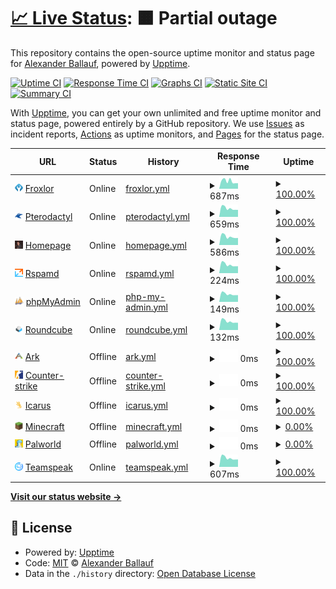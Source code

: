 # [📈 Live Status](https://Ballaual.github.io/status): <!--live status--> **🟧 Partial outage**

This repository contains the open-source uptime monitor and status page for [Alexander Ballauf](ballaual.de), powered by [Upptime](https://github.com/upptime/upptime).

[![Uptime CI](https://github.com/Ballaual/status/workflows/Uptime%20CI/badge.svg)](https://github.com/Ballaual/status/actions?query=workflow%3A%22Uptime+CI%22)
[![Response Time CI](https://github.com/Ballaual/status/workflows/Response%20Time%20CI/badge.svg)](https://github.com/Ballaual/status/actions?query=workflow%3A%22Response+Time+CI%22)
[![Graphs CI](https://github.com/Ballaual/status/workflows/Graphs%20CI/badge.svg)](https://github.com/Ballaual/status/actions?query=workflow%3A%22Graphs+CI%22)
[![Static Site CI](https://github.com/Ballaual/status/workflows/Static%20Site%20CI/badge.svg)](https://github.com/Ballaual/status/actions?query=workflow%3A%22Static+Site+CI%22)
[![Summary CI](https://github.com/Ballaual/status/workflows/Summary%20CI/badge.svg)](https://github.com/Ballaual/status/actions?query=workflow%3A%22Summary+CI%22)

With [Upptime](https://upptime.js.org), you can get your own unlimited and free uptime monitor and status page, powered entirely by a GitHub repository. We use [Issues](https://github.com/Ballaual/status/issues) as incident reports, [Actions](https://github.com/Ballaual/status/actions) as uptime monitors, and [Pages](https://Ballaual.github.io/status) for the status page.

<!--start: status pages-->
<!-- This summary is generated by Upptime (https://github.com/upptime/upptime) -->
<!-- Do not edit this manually, your changes will be overwritten -->
<!-- prettier-ignore -->
| URL | Status | History | Response Time | Uptime |
| --- | ------ | ------- | ------------- | ------ |
| <img alt="" src="https://raw.githubusercontent.com/Ballaual/status/master/assets/froxlor.png" height="13"> [Froxlor](https://froxlor.ballaual.de/) | Online | [froxlor.yml](https://github.com/Ballaual/status/commits/HEAD/history/froxlor.yml) | <details><summary><img alt="Response time graph" src="./graphs/froxlor/response-time-week.png" height="20"> 687ms</summary><br><a href="https://status.ballaual.de/history/froxlor"><img alt="Response time 859" src="https://img.shields.io/endpoint?url=https%3A%2F%2Fraw.githubusercontent.com%2FBallaual%2Fstatus%2FHEAD%2Fapi%2Ffroxlor%2Fresponse-time.json"></a><br><a href="https://status.ballaual.de/history/froxlor"><img alt="24-hour response time 740" src="https://img.shields.io/endpoint?url=https%3A%2F%2Fraw.githubusercontent.com%2FBallaual%2Fstatus%2FHEAD%2Fapi%2Ffroxlor%2Fresponse-time-day.json"></a><br><a href="https://status.ballaual.de/history/froxlor"><img alt="7-day response time 687" src="https://img.shields.io/endpoint?url=https%3A%2F%2Fraw.githubusercontent.com%2FBallaual%2Fstatus%2FHEAD%2Fapi%2Ffroxlor%2Fresponse-time-week.json"></a><br><a href="https://status.ballaual.de/history/froxlor"><img alt="30-day response time 747" src="https://img.shields.io/endpoint?url=https%3A%2F%2Fraw.githubusercontent.com%2FBallaual%2Fstatus%2FHEAD%2Fapi%2Ffroxlor%2Fresponse-time-month.json"></a><br><a href="https://status.ballaual.de/history/froxlor"><img alt="1-year response time 956" src="https://img.shields.io/endpoint?url=https%3A%2F%2Fraw.githubusercontent.com%2FBallaual%2Fstatus%2FHEAD%2Fapi%2Ffroxlor%2Fresponse-time-year.json"></a></details> | <details><summary><a href="https://status.ballaual.de/history/froxlor">100.00%</a></summary><a href="https://status.ballaual.de/history/froxlor"><img alt="All-time uptime 86.78%" src="https://img.shields.io/endpoint?url=https%3A%2F%2Fraw.githubusercontent.com%2FBallaual%2Fstatus%2FHEAD%2Fapi%2Ffroxlor%2Fuptime.json"></a><br><a href="https://status.ballaual.de/history/froxlor"><img alt="24-hour uptime 100.00%" src="https://img.shields.io/endpoint?url=https%3A%2F%2Fraw.githubusercontent.com%2FBallaual%2Fstatus%2FHEAD%2Fapi%2Ffroxlor%2Fuptime-day.json"></a><br><a href="https://status.ballaual.de/history/froxlor"><img alt="7-day uptime 100.00%" src="https://img.shields.io/endpoint?url=https%3A%2F%2Fraw.githubusercontent.com%2FBallaual%2Fstatus%2FHEAD%2Fapi%2Ffroxlor%2Fuptime-week.json"></a><br><a href="https://status.ballaual.de/history/froxlor"><img alt="30-day uptime 100.00%" src="https://img.shields.io/endpoint?url=https%3A%2F%2Fraw.githubusercontent.com%2FBallaual%2Fstatus%2FHEAD%2Fapi%2Ffroxlor%2Fuptime-month.json"></a><br><a href="https://status.ballaual.de/history/froxlor"><img alt="1-year uptime 78.21%" src="https://img.shields.io/endpoint?url=https%3A%2F%2Fraw.githubusercontent.com%2FBallaual%2Fstatus%2FHEAD%2Fapi%2Ffroxlor%2Fuptime-year.json"></a></details>
| <img alt="" src="https://raw.githubusercontent.com/Ballaual/status/master/assets/pterodactyl.png" height="13"> [Pterodactyl](https://gs.ballaual.de/) | Online | [pterodactyl.yml](https://github.com/Ballaual/status/commits/HEAD/history/pterodactyl.yml) | <details><summary><img alt="Response time graph" src="./graphs/pterodactyl/response-time-week.png" height="20"> 659ms</summary><br><a href="https://status.ballaual.de/history/pterodactyl"><img alt="Response time 827" src="https://img.shields.io/endpoint?url=https%3A%2F%2Fraw.githubusercontent.com%2FBallaual%2Fstatus%2FHEAD%2Fapi%2Fpterodactyl%2Fresponse-time.json"></a><br><a href="https://status.ballaual.de/history/pterodactyl"><img alt="24-hour response time 837" src="https://img.shields.io/endpoint?url=https%3A%2F%2Fraw.githubusercontent.com%2FBallaual%2Fstatus%2FHEAD%2Fapi%2Fpterodactyl%2Fresponse-time-day.json"></a><br><a href="https://status.ballaual.de/history/pterodactyl"><img alt="7-day response time 659" src="https://img.shields.io/endpoint?url=https%3A%2F%2Fraw.githubusercontent.com%2FBallaual%2Fstatus%2FHEAD%2Fapi%2Fpterodactyl%2Fresponse-time-week.json"></a><br><a href="https://status.ballaual.de/history/pterodactyl"><img alt="30-day response time 770" src="https://img.shields.io/endpoint?url=https%3A%2F%2Fraw.githubusercontent.com%2FBallaual%2Fstatus%2FHEAD%2Fapi%2Fpterodactyl%2Fresponse-time-month.json"></a><br><a href="https://status.ballaual.de/history/pterodactyl"><img alt="1-year response time 895" src="https://img.shields.io/endpoint?url=https%3A%2F%2Fraw.githubusercontent.com%2FBallaual%2Fstatus%2FHEAD%2Fapi%2Fpterodactyl%2Fresponse-time-year.json"></a></details> | <details><summary><a href="https://status.ballaual.de/history/pterodactyl">100.00%</a></summary><a href="https://status.ballaual.de/history/pterodactyl"><img alt="All-time uptime 99.96%" src="https://img.shields.io/endpoint?url=https%3A%2F%2Fraw.githubusercontent.com%2FBallaual%2Fstatus%2FHEAD%2Fapi%2Fpterodactyl%2Fuptime.json"></a><br><a href="https://status.ballaual.de/history/pterodactyl"><img alt="24-hour uptime 100.00%" src="https://img.shields.io/endpoint?url=https%3A%2F%2Fraw.githubusercontent.com%2FBallaual%2Fstatus%2FHEAD%2Fapi%2Fpterodactyl%2Fuptime-day.json"></a><br><a href="https://status.ballaual.de/history/pterodactyl"><img alt="7-day uptime 100.00%" src="https://img.shields.io/endpoint?url=https%3A%2F%2Fraw.githubusercontent.com%2FBallaual%2Fstatus%2FHEAD%2Fapi%2Fpterodactyl%2Fuptime-week.json"></a><br><a href="https://status.ballaual.de/history/pterodactyl"><img alt="30-day uptime 100.00%" src="https://img.shields.io/endpoint?url=https%3A%2F%2Fraw.githubusercontent.com%2FBallaual%2Fstatus%2FHEAD%2Fapi%2Fpterodactyl%2Fuptime-month.json"></a><br><a href="https://status.ballaual.de/history/pterodactyl"><img alt="1-year uptime 99.94%" src="https://img.shields.io/endpoint?url=https%3A%2F%2Fraw.githubusercontent.com%2FBallaual%2Fstatus%2FHEAD%2Fapi%2Fpterodactyl%2Fuptime-year.json"></a></details>
| <img alt="" src="https://raw.githubusercontent.com/Ballaual/status/master/assets/homepage.png" height="13"> [Homepage](https://ballaual.de/) | Online | [homepage.yml](https://github.com/Ballaual/status/commits/HEAD/history/homepage.yml) | <details><summary><img alt="Response time graph" src="./graphs/homepage/response-time-week.png" height="20"> 586ms</summary><br><a href="https://status.ballaual.de/history/homepage"><img alt="Response time 989" src="https://img.shields.io/endpoint?url=https%3A%2F%2Fraw.githubusercontent.com%2FBallaual%2Fstatus%2FHEAD%2Fapi%2Fhomepage%2Fresponse-time.json"></a><br><a href="https://status.ballaual.de/history/homepage"><img alt="24-hour response time 794" src="https://img.shields.io/endpoint?url=https%3A%2F%2Fraw.githubusercontent.com%2FBallaual%2Fstatus%2FHEAD%2Fapi%2Fhomepage%2Fresponse-time-day.json"></a><br><a href="https://status.ballaual.de/history/homepage"><img alt="7-day response time 586" src="https://img.shields.io/endpoint?url=https%3A%2F%2Fraw.githubusercontent.com%2FBallaual%2Fstatus%2FHEAD%2Fapi%2Fhomepage%2Fresponse-time-week.json"></a><br><a href="https://status.ballaual.de/history/homepage"><img alt="30-day response time 682" src="https://img.shields.io/endpoint?url=https%3A%2F%2Fraw.githubusercontent.com%2FBallaual%2Fstatus%2FHEAD%2Fapi%2Fhomepage%2Fresponse-time-month.json"></a><br><a href="https://status.ballaual.de/history/homepage"><img alt="1-year response time 1016" src="https://img.shields.io/endpoint?url=https%3A%2F%2Fraw.githubusercontent.com%2FBallaual%2Fstatus%2FHEAD%2Fapi%2Fhomepage%2Fresponse-time-year.json"></a></details> | <details><summary><a href="https://status.ballaual.de/history/homepage">100.00%</a></summary><a href="https://status.ballaual.de/history/homepage"><img alt="All-time uptime 86.33%" src="https://img.shields.io/endpoint?url=https%3A%2F%2Fraw.githubusercontent.com%2FBallaual%2Fstatus%2FHEAD%2Fapi%2Fhomepage%2Fuptime.json"></a><br><a href="https://status.ballaual.de/history/homepage"><img alt="24-hour uptime 100.00%" src="https://img.shields.io/endpoint?url=https%3A%2F%2Fraw.githubusercontent.com%2FBallaual%2Fstatus%2FHEAD%2Fapi%2Fhomepage%2Fuptime-day.json"></a><br><a href="https://status.ballaual.de/history/homepage"><img alt="7-day uptime 100.00%" src="https://img.shields.io/endpoint?url=https%3A%2F%2Fraw.githubusercontent.com%2FBallaual%2Fstatus%2FHEAD%2Fapi%2Fhomepage%2Fuptime-week.json"></a><br><a href="https://status.ballaual.de/history/homepage"><img alt="30-day uptime 100.00%" src="https://img.shields.io/endpoint?url=https%3A%2F%2Fraw.githubusercontent.com%2FBallaual%2Fstatus%2FHEAD%2Fapi%2Fhomepage%2Fuptime-month.json"></a><br><a href="https://status.ballaual.de/history/homepage"><img alt="1-year uptime 78.24%" src="https://img.shields.io/endpoint?url=https%3A%2F%2Fraw.githubusercontent.com%2FBallaual%2Fstatus%2FHEAD%2Fapi%2Fhomepage%2Fuptime-year.json"></a></details>
| <img alt="" src="https://raw.githubusercontent.com/Ballaual/status/master/assets/rspamd.png" height="13"> [Rspamd](https://ballaual.de/rspamd/) | Online | [rspamd.yml](https://github.com/Ballaual/status/commits/HEAD/history/rspamd.yml) | <details><summary><img alt="Response time graph" src="./graphs/rspamd/response-time-week.png" height="20"> 224ms</summary><br><a href="https://status.ballaual.de/history/rspamd"><img alt="Response time 188" src="https://img.shields.io/endpoint?url=https%3A%2F%2Fraw.githubusercontent.com%2FBallaual%2Fstatus%2FHEAD%2Fapi%2Frspamd%2Fresponse-time.json"></a><br><a href="https://status.ballaual.de/history/rspamd"><img alt="24-hour response time 284" src="https://img.shields.io/endpoint?url=https%3A%2F%2Fraw.githubusercontent.com%2FBallaual%2Fstatus%2FHEAD%2Fapi%2Frspamd%2Fresponse-time-day.json"></a><br><a href="https://status.ballaual.de/history/rspamd"><img alt="7-day response time 224" src="https://img.shields.io/endpoint?url=https%3A%2F%2Fraw.githubusercontent.com%2FBallaual%2Fstatus%2FHEAD%2Fapi%2Frspamd%2Fresponse-time-week.json"></a><br><a href="https://status.ballaual.de/history/rspamd"><img alt="30-day response time 247" src="https://img.shields.io/endpoint?url=https%3A%2F%2Fraw.githubusercontent.com%2FBallaual%2Fstatus%2FHEAD%2Fapi%2Frspamd%2Fresponse-time-month.json"></a><br><a href="https://status.ballaual.de/history/rspamd"><img alt="1-year response time 201" src="https://img.shields.io/endpoint?url=https%3A%2F%2Fraw.githubusercontent.com%2FBallaual%2Fstatus%2FHEAD%2Fapi%2Frspamd%2Fresponse-time-year.json"></a></details> | <details><summary><a href="https://status.ballaual.de/history/rspamd">100.00%</a></summary><a href="https://status.ballaual.de/history/rspamd"><img alt="All-time uptime 100.00%" src="https://img.shields.io/endpoint?url=https%3A%2F%2Fraw.githubusercontent.com%2FBallaual%2Fstatus%2FHEAD%2Fapi%2Frspamd%2Fuptime.json"></a><br><a href="https://status.ballaual.de/history/rspamd"><img alt="24-hour uptime 100.00%" src="https://img.shields.io/endpoint?url=https%3A%2F%2Fraw.githubusercontent.com%2FBallaual%2Fstatus%2FHEAD%2Fapi%2Frspamd%2Fuptime-day.json"></a><br><a href="https://status.ballaual.de/history/rspamd"><img alt="7-day uptime 100.00%" src="https://img.shields.io/endpoint?url=https%3A%2F%2Fraw.githubusercontent.com%2FBallaual%2Fstatus%2FHEAD%2Fapi%2Frspamd%2Fuptime-week.json"></a><br><a href="https://status.ballaual.de/history/rspamd"><img alt="30-day uptime 100.00%" src="https://img.shields.io/endpoint?url=https%3A%2F%2Fraw.githubusercontent.com%2FBallaual%2Fstatus%2FHEAD%2Fapi%2Frspamd%2Fuptime-month.json"></a><br><a href="https://status.ballaual.de/history/rspamd"><img alt="1-year uptime 100.00%" src="https://img.shields.io/endpoint?url=https%3A%2F%2Fraw.githubusercontent.com%2FBallaual%2Fstatus%2FHEAD%2Fapi%2Frspamd%2Fuptime-year.json"></a></details>
| <img alt="" src="https://raw.githubusercontent.com/Ballaual/status/master/assets/phpmyadmin.png" height="13"> [phpMyAdmin](https://ballaual.de/phpmyadmin/) | Online | [php-my-admin.yml](https://github.com/Ballaual/status/commits/HEAD/history/php-my-admin.yml) | <details><summary><img alt="Response time graph" src="./graphs/php-my-admin/response-time-week.png" height="20"> 149ms</summary><br><a href="https://status.ballaual.de/history/php-my-admin"><img alt="Response time 148" src="https://img.shields.io/endpoint?url=https%3A%2F%2Fraw.githubusercontent.com%2FBallaual%2Fstatus%2FHEAD%2Fapi%2Fphp-my-admin%2Fresponse-time.json"></a><br><a href="https://status.ballaual.de/history/php-my-admin"><img alt="24-hour response time 179" src="https://img.shields.io/endpoint?url=https%3A%2F%2Fraw.githubusercontent.com%2FBallaual%2Fstatus%2FHEAD%2Fapi%2Fphp-my-admin%2Fresponse-time-day.json"></a><br><a href="https://status.ballaual.de/history/php-my-admin"><img alt="7-day response time 149" src="https://img.shields.io/endpoint?url=https%3A%2F%2Fraw.githubusercontent.com%2FBallaual%2Fstatus%2FHEAD%2Fapi%2Fphp-my-admin%2Fresponse-time-week.json"></a><br><a href="https://status.ballaual.de/history/php-my-admin"><img alt="30-day response time 161" src="https://img.shields.io/endpoint?url=https%3A%2F%2Fraw.githubusercontent.com%2FBallaual%2Fstatus%2FHEAD%2Fapi%2Fphp-my-admin%2Fresponse-time-month.json"></a><br><a href="https://status.ballaual.de/history/php-my-admin"><img alt="1-year response time 156" src="https://img.shields.io/endpoint?url=https%3A%2F%2Fraw.githubusercontent.com%2FBallaual%2Fstatus%2FHEAD%2Fapi%2Fphp-my-admin%2Fresponse-time-year.json"></a></details> | <details><summary><a href="https://status.ballaual.de/history/php-my-admin">100.00%</a></summary><a href="https://status.ballaual.de/history/php-my-admin"><img alt="All-time uptime 95.88%" src="https://img.shields.io/endpoint?url=https%3A%2F%2Fraw.githubusercontent.com%2FBallaual%2Fstatus%2FHEAD%2Fapi%2Fphp-my-admin%2Fuptime.json"></a><br><a href="https://status.ballaual.de/history/php-my-admin"><img alt="24-hour uptime 100.00%" src="https://img.shields.io/endpoint?url=https%3A%2F%2Fraw.githubusercontent.com%2FBallaual%2Fstatus%2FHEAD%2Fapi%2Fphp-my-admin%2Fuptime-day.json"></a><br><a href="https://status.ballaual.de/history/php-my-admin"><img alt="7-day uptime 100.00%" src="https://img.shields.io/endpoint?url=https%3A%2F%2Fraw.githubusercontent.com%2FBallaual%2Fstatus%2FHEAD%2Fapi%2Fphp-my-admin%2Fuptime-week.json"></a><br><a href="https://status.ballaual.de/history/php-my-admin"><img alt="30-day uptime 100.00%" src="https://img.shields.io/endpoint?url=https%3A%2F%2Fraw.githubusercontent.com%2FBallaual%2Fstatus%2FHEAD%2Fapi%2Fphp-my-admin%2Fuptime-month.json"></a><br><a href="https://status.ballaual.de/history/php-my-admin"><img alt="1-year uptime 99.98%" src="https://img.shields.io/endpoint?url=https%3A%2F%2Fraw.githubusercontent.com%2FBallaual%2Fstatus%2FHEAD%2Fapi%2Fphp-my-admin%2Fuptime-year.json"></a></details>
| <img alt="" src="https://raw.githubusercontent.com/Ballaual/status/master/assets/roundcube.png" height="13"> [Roundcube](https://ballaual.de/mail/) | Online | [roundcube.yml](https://github.com/Ballaual/status/commits/HEAD/history/roundcube.yml) | <details><summary><img alt="Response time graph" src="./graphs/roundcube/response-time-week.png" height="20"> 132ms</summary><br><a href="https://status.ballaual.de/history/roundcube"><img alt="Response time 120" src="https://img.shields.io/endpoint?url=https%3A%2F%2Fraw.githubusercontent.com%2FBallaual%2Fstatus%2FHEAD%2Fapi%2Froundcube%2Fresponse-time.json"></a><br><a href="https://status.ballaual.de/history/roundcube"><img alt="24-hour response time 162" src="https://img.shields.io/endpoint?url=https%3A%2F%2Fraw.githubusercontent.com%2FBallaual%2Fstatus%2FHEAD%2Fapi%2Froundcube%2Fresponse-time-day.json"></a><br><a href="https://status.ballaual.de/history/roundcube"><img alt="7-day response time 132" src="https://img.shields.io/endpoint?url=https%3A%2F%2Fraw.githubusercontent.com%2FBallaual%2Fstatus%2FHEAD%2Fapi%2Froundcube%2Fresponse-time-week.json"></a><br><a href="https://status.ballaual.de/history/roundcube"><img alt="30-day response time 136" src="https://img.shields.io/endpoint?url=https%3A%2F%2Fraw.githubusercontent.com%2FBallaual%2Fstatus%2FHEAD%2Fapi%2Froundcube%2Fresponse-time-month.json"></a><br><a href="https://status.ballaual.de/history/roundcube"><img alt="1-year response time 119" src="https://img.shields.io/endpoint?url=https%3A%2F%2Fraw.githubusercontent.com%2FBallaual%2Fstatus%2FHEAD%2Fapi%2Froundcube%2Fresponse-time-year.json"></a></details> | <details><summary><a href="https://status.ballaual.de/history/roundcube">100.00%</a></summary><a href="https://status.ballaual.de/history/roundcube"><img alt="All-time uptime 95.75%" src="https://img.shields.io/endpoint?url=https%3A%2F%2Fraw.githubusercontent.com%2FBallaual%2Fstatus%2FHEAD%2Fapi%2Froundcube%2Fuptime.json"></a><br><a href="https://status.ballaual.de/history/roundcube"><img alt="24-hour uptime 100.00%" src="https://img.shields.io/endpoint?url=https%3A%2F%2Fraw.githubusercontent.com%2FBallaual%2Fstatus%2FHEAD%2Fapi%2Froundcube%2Fuptime-day.json"></a><br><a href="https://status.ballaual.de/history/roundcube"><img alt="7-day uptime 100.00%" src="https://img.shields.io/endpoint?url=https%3A%2F%2Fraw.githubusercontent.com%2FBallaual%2Fstatus%2FHEAD%2Fapi%2Froundcube%2Fuptime-week.json"></a><br><a href="https://status.ballaual.de/history/roundcube"><img alt="30-day uptime 100.00%" src="https://img.shields.io/endpoint?url=https%3A%2F%2Fraw.githubusercontent.com%2FBallaual%2Fstatus%2FHEAD%2Fapi%2Froundcube%2Fuptime-month.json"></a><br><a href="https://status.ballaual.de/history/roundcube"><img alt="1-year uptime 100.00%" src="https://img.shields.io/endpoint?url=https%3A%2F%2Fraw.githubusercontent.com%2FBallaual%2Fstatus%2FHEAD%2Fapi%2Froundcube%2Fuptime-year.json"></a></details>
| <img alt="" src="https://raw.githubusercontent.com/Ballaual/status/master/assets/ark.png" height="13"> [Ark](88.198.15.44) | Offline | [ark.yml](https://github.com/Ballaual/status/commits/HEAD/history/ark.yml) | <details><summary><img alt="Response time graph" src="./graphs/ark/response-time-week.png" height="20"> 0ms</summary><br><a href="https://status.ballaual.de/history/ark"><img alt="Response time 0" src="https://img.shields.io/endpoint?url=https%3A%2F%2Fraw.githubusercontent.com%2FBallaual%2Fstatus%2FHEAD%2Fapi%2Fark%2Fresponse-time.json"></a><br><a href="https://status.ballaual.de/history/ark"><img alt="24-hour response time 0" src="https://img.shields.io/endpoint?url=https%3A%2F%2Fraw.githubusercontent.com%2FBallaual%2Fstatus%2FHEAD%2Fapi%2Fark%2Fresponse-time-day.json"></a><br><a href="https://status.ballaual.de/history/ark"><img alt="7-day response time 0" src="https://img.shields.io/endpoint?url=https%3A%2F%2Fraw.githubusercontent.com%2FBallaual%2Fstatus%2FHEAD%2Fapi%2Fark%2Fresponse-time-week.json"></a><br><a href="https://status.ballaual.de/history/ark"><img alt="30-day response time 0" src="https://img.shields.io/endpoint?url=https%3A%2F%2Fraw.githubusercontent.com%2FBallaual%2Fstatus%2FHEAD%2Fapi%2Fark%2Fresponse-time-month.json"></a><br><a href="https://status.ballaual.de/history/ark"><img alt="1-year response time 0" src="https://img.shields.io/endpoint?url=https%3A%2F%2Fraw.githubusercontent.com%2FBallaual%2Fstatus%2FHEAD%2Fapi%2Fark%2Fresponse-time-year.json"></a></details> | <details><summary><a href="https://status.ballaual.de/history/ark">100.00%</a></summary><a href="https://status.ballaual.de/history/ark"><img alt="All-time uptime 100.00%" src="https://img.shields.io/endpoint?url=https%3A%2F%2Fraw.githubusercontent.com%2FBallaual%2Fstatus%2FHEAD%2Fapi%2Fark%2Fuptime.json"></a><br><a href="https://status.ballaual.de/history/ark"><img alt="24-hour uptime 100.00%" src="https://img.shields.io/endpoint?url=https%3A%2F%2Fraw.githubusercontent.com%2FBallaual%2Fstatus%2FHEAD%2Fapi%2Fark%2Fuptime-day.json"></a><br><a href="https://status.ballaual.de/history/ark"><img alt="7-day uptime 100.00%" src="https://img.shields.io/endpoint?url=https%3A%2F%2Fraw.githubusercontent.com%2FBallaual%2Fstatus%2FHEAD%2Fapi%2Fark%2Fuptime-week.json"></a><br><a href="https://status.ballaual.de/history/ark"><img alt="30-day uptime 100.00%" src="https://img.shields.io/endpoint?url=https%3A%2F%2Fraw.githubusercontent.com%2FBallaual%2Fstatus%2FHEAD%2Fapi%2Fark%2Fuptime-month.json"></a><br><a href="https://status.ballaual.de/history/ark"><img alt="1-year uptime 100.00%" src="https://img.shields.io/endpoint?url=https%3A%2F%2Fraw.githubusercontent.com%2FBallaual%2Fstatus%2FHEAD%2Fapi%2Fark%2Fuptime-year.json"></a></details>
| <img alt="" src="https://raw.githubusercontent.com/Ballaual/status/master/assets/counter-strike.png" height="13"> [Counter-strike](88.198.15.44) | Offline | [counter-strike.yml](https://github.com/Ballaual/status/commits/HEAD/history/counter-strike.yml) | <details><summary><img alt="Response time graph" src="./graphs/counter-strike/response-time-week.png" height="20"> 0ms</summary><br><a href="https://status.ballaual.de/history/counter-strike"><img alt="Response time 115" src="https://img.shields.io/endpoint?url=https%3A%2F%2Fraw.githubusercontent.com%2FBallaual%2Fstatus%2FHEAD%2Fapi%2Fcounter-strike%2Fresponse-time.json"></a><br><a href="https://status.ballaual.de/history/counter-strike"><img alt="24-hour response time 0" src="https://img.shields.io/endpoint?url=https%3A%2F%2Fraw.githubusercontent.com%2FBallaual%2Fstatus%2FHEAD%2Fapi%2Fcounter-strike%2Fresponse-time-day.json"></a><br><a href="https://status.ballaual.de/history/counter-strike"><img alt="7-day response time 0" src="https://img.shields.io/endpoint?url=https%3A%2F%2Fraw.githubusercontent.com%2FBallaual%2Fstatus%2FHEAD%2Fapi%2Fcounter-strike%2Fresponse-time-week.json"></a><br><a href="https://status.ballaual.de/history/counter-strike"><img alt="30-day response time 0" src="https://img.shields.io/endpoint?url=https%3A%2F%2Fraw.githubusercontent.com%2FBallaual%2Fstatus%2FHEAD%2Fapi%2Fcounter-strike%2Fresponse-time-month.json"></a><br><a href="https://status.ballaual.de/history/counter-strike"><img alt="1-year response time 114" src="https://img.shields.io/endpoint?url=https%3A%2F%2Fraw.githubusercontent.com%2FBallaual%2Fstatus%2FHEAD%2Fapi%2Fcounter-strike%2Fresponse-time-year.json"></a></details> | <details><summary><a href="https://status.ballaual.de/history/counter-strike">100.00%</a></summary><a href="https://status.ballaual.de/history/counter-strike"><img alt="All-time uptime 100.00%" src="https://img.shields.io/endpoint?url=https%3A%2F%2Fraw.githubusercontent.com%2FBallaual%2Fstatus%2FHEAD%2Fapi%2Fcounter-strike%2Fuptime.json"></a><br><a href="https://status.ballaual.de/history/counter-strike"><img alt="24-hour uptime 100.00%" src="https://img.shields.io/endpoint?url=https%3A%2F%2Fraw.githubusercontent.com%2FBallaual%2Fstatus%2FHEAD%2Fapi%2Fcounter-strike%2Fuptime-day.json"></a><br><a href="https://status.ballaual.de/history/counter-strike"><img alt="7-day uptime 100.00%" src="https://img.shields.io/endpoint?url=https%3A%2F%2Fraw.githubusercontent.com%2FBallaual%2Fstatus%2FHEAD%2Fapi%2Fcounter-strike%2Fuptime-week.json"></a><br><a href="https://status.ballaual.de/history/counter-strike"><img alt="30-day uptime 100.00%" src="https://img.shields.io/endpoint?url=https%3A%2F%2Fraw.githubusercontent.com%2FBallaual%2Fstatus%2FHEAD%2Fapi%2Fcounter-strike%2Fuptime-month.json"></a><br><a href="https://status.ballaual.de/history/counter-strike"><img alt="1-year uptime 100.00%" src="https://img.shields.io/endpoint?url=https%3A%2F%2Fraw.githubusercontent.com%2FBallaual%2Fstatus%2FHEAD%2Fapi%2Fcounter-strike%2Fuptime-year.json"></a></details>
| <img alt="" src="https://raw.githubusercontent.com/Ballaual/status/master/assets/icarus.png" height="13"> [Icarus](88.198.15.44) | Offline | [icarus.yml](https://github.com/Ballaual/status/commits/HEAD/history/icarus.yml) | <details><summary><img alt="Response time graph" src="./graphs/icarus/response-time-week.png" height="20"> 0ms</summary><br><a href="https://status.ballaual.de/history/icarus"><img alt="Response time 0" src="https://img.shields.io/endpoint?url=https%3A%2F%2Fraw.githubusercontent.com%2FBallaual%2Fstatus%2FHEAD%2Fapi%2Ficarus%2Fresponse-time.json"></a><br><a href="https://status.ballaual.de/history/icarus"><img alt="24-hour response time 0" src="https://img.shields.io/endpoint?url=https%3A%2F%2Fraw.githubusercontent.com%2FBallaual%2Fstatus%2FHEAD%2Fapi%2Ficarus%2Fresponse-time-day.json"></a><br><a href="https://status.ballaual.de/history/icarus"><img alt="7-day response time 0" src="https://img.shields.io/endpoint?url=https%3A%2F%2Fraw.githubusercontent.com%2FBallaual%2Fstatus%2FHEAD%2Fapi%2Ficarus%2Fresponse-time-week.json"></a><br><a href="https://status.ballaual.de/history/icarus"><img alt="30-day response time 0" src="https://img.shields.io/endpoint?url=https%3A%2F%2Fraw.githubusercontent.com%2FBallaual%2Fstatus%2FHEAD%2Fapi%2Ficarus%2Fresponse-time-month.json"></a><br><a href="https://status.ballaual.de/history/icarus"><img alt="1-year response time 0" src="https://img.shields.io/endpoint?url=https%3A%2F%2Fraw.githubusercontent.com%2FBallaual%2Fstatus%2FHEAD%2Fapi%2Ficarus%2Fresponse-time-year.json"></a></details> | <details><summary><a href="https://status.ballaual.de/history/icarus">100.00%</a></summary><a href="https://status.ballaual.de/history/icarus"><img alt="All-time uptime 100.00%" src="https://img.shields.io/endpoint?url=https%3A%2F%2Fraw.githubusercontent.com%2FBallaual%2Fstatus%2FHEAD%2Fapi%2Ficarus%2Fuptime.json"></a><br><a href="https://status.ballaual.de/history/icarus"><img alt="24-hour uptime 100.00%" src="https://img.shields.io/endpoint?url=https%3A%2F%2Fraw.githubusercontent.com%2FBallaual%2Fstatus%2FHEAD%2Fapi%2Ficarus%2Fuptime-day.json"></a><br><a href="https://status.ballaual.de/history/icarus"><img alt="7-day uptime 100.00%" src="https://img.shields.io/endpoint?url=https%3A%2F%2Fraw.githubusercontent.com%2FBallaual%2Fstatus%2FHEAD%2Fapi%2Ficarus%2Fuptime-week.json"></a><br><a href="https://status.ballaual.de/history/icarus"><img alt="30-day uptime 100.00%" src="https://img.shields.io/endpoint?url=https%3A%2F%2Fraw.githubusercontent.com%2FBallaual%2Fstatus%2FHEAD%2Fapi%2Ficarus%2Fuptime-month.json"></a><br><a href="https://status.ballaual.de/history/icarus"><img alt="1-year uptime 100.00%" src="https://img.shields.io/endpoint?url=https%3A%2F%2Fraw.githubusercontent.com%2FBallaual%2Fstatus%2FHEAD%2Fapi%2Ficarus%2Fuptime-year.json"></a></details>
| <img alt="" src="https://raw.githubusercontent.com/Ballaual/status/master/assets/minecraft.png" height="13"> [Minecraft](88.198.15.44) | Offline | [minecraft.yml](https://github.com/Ballaual/status/commits/HEAD/history/minecraft.yml) | <details><summary><img alt="Response time graph" src="./graphs/minecraft/response-time-week.png" height="20"> 0ms</summary><br><a href="https://status.ballaual.de/history/minecraft"><img alt="Response time 118" src="https://img.shields.io/endpoint?url=https%3A%2F%2Fraw.githubusercontent.com%2FBallaual%2Fstatus%2FHEAD%2Fapi%2Fminecraft%2Fresponse-time.json"></a><br><a href="https://status.ballaual.de/history/minecraft"><img alt="24-hour response time 0" src="https://img.shields.io/endpoint?url=https%3A%2F%2Fraw.githubusercontent.com%2FBallaual%2Fstatus%2FHEAD%2Fapi%2Fminecraft%2Fresponse-time-day.json"></a><br><a href="https://status.ballaual.de/history/minecraft"><img alt="7-day response time 0" src="https://img.shields.io/endpoint?url=https%3A%2F%2Fraw.githubusercontent.com%2FBallaual%2Fstatus%2FHEAD%2Fapi%2Fminecraft%2Fresponse-time-week.json"></a><br><a href="https://status.ballaual.de/history/minecraft"><img alt="30-day response time 122" src="https://img.shields.io/endpoint?url=https%3A%2F%2Fraw.githubusercontent.com%2FBallaual%2Fstatus%2FHEAD%2Fapi%2Fminecraft%2Fresponse-time-month.json"></a><br><a href="https://status.ballaual.de/history/minecraft"><img alt="1-year response time 118" src="https://img.shields.io/endpoint?url=https%3A%2F%2Fraw.githubusercontent.com%2FBallaual%2Fstatus%2FHEAD%2Fapi%2Fminecraft%2Fresponse-time-year.json"></a></details> | <details><summary><a href="https://status.ballaual.de/history/minecraft">0.00%</a></summary><a href="https://status.ballaual.de/history/minecraft"><img alt="All-time uptime 97.53%" src="https://img.shields.io/endpoint?url=https%3A%2F%2Fraw.githubusercontent.com%2FBallaual%2Fstatus%2FHEAD%2Fapi%2Fminecraft%2Fuptime.json"></a><br><a href="https://status.ballaual.de/history/minecraft"><img alt="24-hour uptime 0.00%" src="https://img.shields.io/endpoint?url=https%3A%2F%2Fraw.githubusercontent.com%2FBallaual%2Fstatus%2FHEAD%2Fapi%2Fminecraft%2Fuptime-day.json"></a><br><a href="https://status.ballaual.de/history/minecraft"><img alt="7-day uptime 0.00%" src="https://img.shields.io/endpoint?url=https%3A%2F%2Fraw.githubusercontent.com%2FBallaual%2Fstatus%2FHEAD%2Fapi%2Fminecraft%2Fuptime-week.json"></a><br><a href="https://status.ballaual.de/history/minecraft"><img alt="30-day uptime 69.74%" src="https://img.shields.io/endpoint?url=https%3A%2F%2Fraw.githubusercontent.com%2FBallaual%2Fstatus%2FHEAD%2Fapi%2Fminecraft%2Fuptime-month.json"></a><br><a href="https://status.ballaual.de/history/minecraft"><img alt="1-year uptime 97.47%" src="https://img.shields.io/endpoint?url=https%3A%2F%2Fraw.githubusercontent.com%2FBallaual%2Fstatus%2FHEAD%2Fapi%2Fminecraft%2Fuptime-year.json"></a></details>
| <img alt="" src="https://raw.githubusercontent.com/Ballaual/status/master/assets/palworld.png" height="13"> [Palworld](88.198.15.44) | Offline | [palworld.yml](https://github.com/Ballaual/status/commits/HEAD/history/palworld.yml) | <details><summary><img alt="Response time graph" src="./graphs/palworld/response-time-week.png" height="20"> 0ms</summary><br><a href="https://status.ballaual.de/history/palworld"><img alt="Response time 117" src="https://img.shields.io/endpoint?url=https%3A%2F%2Fraw.githubusercontent.com%2FBallaual%2Fstatus%2FHEAD%2Fapi%2Fpalworld%2Fresponse-time.json"></a><br><a href="https://status.ballaual.de/history/palworld"><img alt="24-hour response time 0" src="https://img.shields.io/endpoint?url=https%3A%2F%2Fraw.githubusercontent.com%2FBallaual%2Fstatus%2FHEAD%2Fapi%2Fpalworld%2Fresponse-time-day.json"></a><br><a href="https://status.ballaual.de/history/palworld"><img alt="7-day response time 0" src="https://img.shields.io/endpoint?url=https%3A%2F%2Fraw.githubusercontent.com%2FBallaual%2Fstatus%2FHEAD%2Fapi%2Fpalworld%2Fresponse-time-week.json"></a><br><a href="https://status.ballaual.de/history/palworld"><img alt="30-day response time 185" src="https://img.shields.io/endpoint?url=https%3A%2F%2Fraw.githubusercontent.com%2FBallaual%2Fstatus%2FHEAD%2Fapi%2Fpalworld%2Fresponse-time-month.json"></a><br><a href="https://status.ballaual.de/history/palworld"><img alt="1-year response time 117" src="https://img.shields.io/endpoint?url=https%3A%2F%2Fraw.githubusercontent.com%2FBallaual%2Fstatus%2FHEAD%2Fapi%2Fpalworld%2Fresponse-time-year.json"></a></details> | <details><summary><a href="https://status.ballaual.de/history/palworld">0.00%</a></summary><a href="https://status.ballaual.de/history/palworld"><img alt="All-time uptime 45.13%" src="https://img.shields.io/endpoint?url=https%3A%2F%2Fraw.githubusercontent.com%2FBallaual%2Fstatus%2FHEAD%2Fapi%2Fpalworld%2Fuptime.json"></a><br><a href="https://status.ballaual.de/history/palworld"><img alt="24-hour uptime 0.00%" src="https://img.shields.io/endpoint?url=https%3A%2F%2Fraw.githubusercontent.com%2FBallaual%2Fstatus%2FHEAD%2Fapi%2Fpalworld%2Fuptime-day.json"></a><br><a href="https://status.ballaual.de/history/palworld"><img alt="7-day uptime 0.00%" src="https://img.shields.io/endpoint?url=https%3A%2F%2Fraw.githubusercontent.com%2FBallaual%2Fstatus%2FHEAD%2Fapi%2Fpalworld%2Fuptime-week.json"></a><br><a href="https://status.ballaual.de/history/palworld"><img alt="30-day uptime 0.00%" src="https://img.shields.io/endpoint?url=https%3A%2F%2Fraw.githubusercontent.com%2FBallaual%2Fstatus%2FHEAD%2Fapi%2Fpalworld%2Fuptime-month.json"></a><br><a href="https://status.ballaual.de/history/palworld"><img alt="1-year uptime 43.69%" src="https://img.shields.io/endpoint?url=https%3A%2F%2Fraw.githubusercontent.com%2FBallaual%2Fstatus%2FHEAD%2Fapi%2Fpalworld%2Fuptime-year.json"></a></details>
| <img alt="" src="https://raw.githubusercontent.com/Ballaual/status/master/assets/teamspeak.png" height="13"> [Teamspeak](88.198.15.44) | Online | [teamspeak.yml](https://github.com/Ballaual/status/commits/HEAD/history/teamspeak.yml) | <details><summary><img alt="Response time graph" src="./graphs/teamspeak/response-time-week.png" height="20"> 607ms</summary><br><a href="https://status.ballaual.de/history/teamspeak"><img alt="Response time 536" src="https://img.shields.io/endpoint?url=https%3A%2F%2Fraw.githubusercontent.com%2FBallaual%2Fstatus%2FHEAD%2Fapi%2Fteamspeak%2Fresponse-time.json"></a><br><a href="https://status.ballaual.de/history/teamspeak"><img alt="24-hour response time 754" src="https://img.shields.io/endpoint?url=https%3A%2F%2Fraw.githubusercontent.com%2FBallaual%2Fstatus%2FHEAD%2Fapi%2Fteamspeak%2Fresponse-time-day.json"></a><br><a href="https://status.ballaual.de/history/teamspeak"><img alt="7-day response time 607" src="https://img.shields.io/endpoint?url=https%3A%2F%2Fraw.githubusercontent.com%2FBallaual%2Fstatus%2FHEAD%2Fapi%2Fteamspeak%2Fresponse-time-week.json"></a><br><a href="https://status.ballaual.de/history/teamspeak"><img alt="30-day response time 665" src="https://img.shields.io/endpoint?url=https%3A%2F%2Fraw.githubusercontent.com%2FBallaual%2Fstatus%2FHEAD%2Fapi%2Fteamspeak%2Fresponse-time-month.json"></a><br><a href="https://status.ballaual.de/history/teamspeak"><img alt="1-year response time 640" src="https://img.shields.io/endpoint?url=https%3A%2F%2Fraw.githubusercontent.com%2FBallaual%2Fstatus%2FHEAD%2Fapi%2Fteamspeak%2Fresponse-time-year.json"></a></details> | <details><summary><a href="https://status.ballaual.de/history/teamspeak">100.00%</a></summary><a href="https://status.ballaual.de/history/teamspeak"><img alt="All-time uptime 96.20%" src="https://img.shields.io/endpoint?url=https%3A%2F%2Fraw.githubusercontent.com%2FBallaual%2Fstatus%2FHEAD%2Fapi%2Fteamspeak%2Fuptime.json"></a><br><a href="https://status.ballaual.de/history/teamspeak"><img alt="24-hour uptime 100.00%" src="https://img.shields.io/endpoint?url=https%3A%2F%2Fraw.githubusercontent.com%2FBallaual%2Fstatus%2FHEAD%2Fapi%2Fteamspeak%2Fuptime-day.json"></a><br><a href="https://status.ballaual.de/history/teamspeak"><img alt="7-day uptime 100.00%" src="https://img.shields.io/endpoint?url=https%3A%2F%2Fraw.githubusercontent.com%2FBallaual%2Fstatus%2FHEAD%2Fapi%2Fteamspeak%2Fuptime-week.json"></a><br><a href="https://status.ballaual.de/history/teamspeak"><img alt="30-day uptime 100.00%" src="https://img.shields.io/endpoint?url=https%3A%2F%2Fraw.githubusercontent.com%2FBallaual%2Fstatus%2FHEAD%2Fapi%2Fteamspeak%2Fuptime-month.json"></a><br><a href="https://status.ballaual.de/history/teamspeak"><img alt="1-year uptime 100.00%" src="https://img.shields.io/endpoint?url=https%3A%2F%2Fraw.githubusercontent.com%2FBallaual%2Fstatus%2FHEAD%2Fapi%2Fteamspeak%2Fuptime-year.json"></a></details>

<!--end: status pages-->

[**Visit our status website →**](https://Ballaual.github.io/status)

## 📄 License

- Powered by: [Upptime](https://github.com/upptime/upptime)
- Code: [MIT](./LICENSE) © [Alexander Ballauf](ballaual.de)
- Data in the `./history` directory: [Open Database License](https://opendatacommons.org/licenses/odbl/1-0/)
